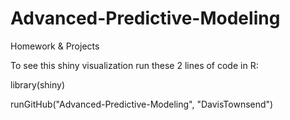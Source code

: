 # Advanced-Predictive-Modeling
Homework &amp; Projects

To see this shiny visualization run these 2 lines of code in R:

library(shiny)

runGitHub("Advanced-Predictive-Modeling", "DavisTownsend")
